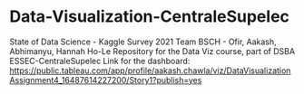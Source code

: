 # Data-Visualization-CentraleSupelec
State of Data Science - Kaggle Survey 2021
Team BSCH - Ofir, Aakash, Abhimanyu, Hannah Ho-Le
Repository for the Data Viz course, part of DSBA ESSEC-CentraleSupelec
Link for the dashboard:
https://public.tableau.com/app/profile/aakash.chawla/viz/DataVisualizationAssignment4_16487614227200/Story1?publish=yes
